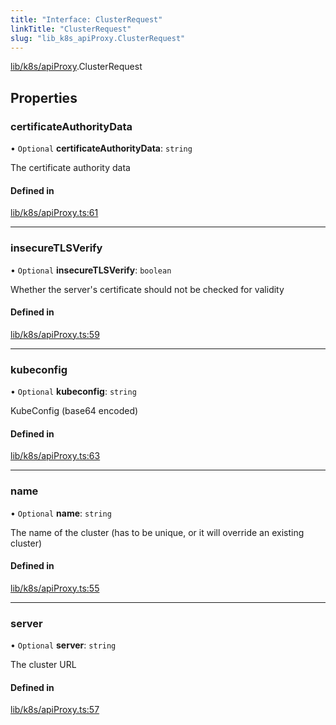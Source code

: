 ```yaml
---
title: "Interface: ClusterRequest"
linkTitle: "ClusterRequest"
slug: "lib_k8s_apiProxy.ClusterRequest"
---
```


[lib/k8s/apiProxy](../modules/lib_k8s_apiProxy.md).ClusterRequest

## Properties

### certificateAuthorityData

• `Optional` **certificateAuthorityData**: `string`

The certificate authority data

#### Defined in

[lib/k8s/apiProxy.ts:61](https://github.com/headlamp-k8s/headlamp/blob/2ce94491/frontend/src/lib/k8s/apiProxy.ts#L61)

___

### insecureTLSVerify

• `Optional` **insecureTLSVerify**: `boolean`

Whether the server's certificate should not be checked for validity

#### Defined in

[lib/k8s/apiProxy.ts:59](https://github.com/headlamp-k8s/headlamp/blob/2ce94491/frontend/src/lib/k8s/apiProxy.ts#L59)

___

### kubeconfig

• `Optional` **kubeconfig**: `string`

KubeConfig (base64 encoded)

#### Defined in

[lib/k8s/apiProxy.ts:63](https://github.com/headlamp-k8s/headlamp/blob/2ce94491/frontend/src/lib/k8s/apiProxy.ts#L63)

___

### name

• `Optional` **name**: `string`

The name of the cluster (has to be unique, or it will override an existing cluster)

#### Defined in

[lib/k8s/apiProxy.ts:55](https://github.com/headlamp-k8s/headlamp/blob/2ce94491/frontend/src/lib/k8s/apiProxy.ts#L55)

___

### server

• `Optional` **server**: `string`

The cluster URL

#### Defined in

[lib/k8s/apiProxy.ts:57](https://github.com/headlamp-k8s/headlamp/blob/2ce94491/frontend/src/lib/k8s/apiProxy.ts#L57)
